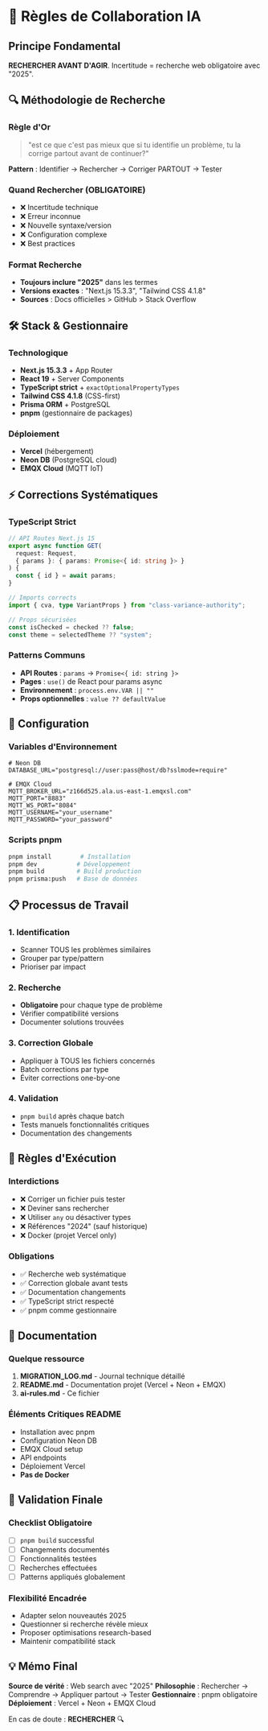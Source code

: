 # 🤖 Règles de Collaboration IA

## Principe Fondamental
**RECHERCHER AVANT D'AGIR**. Incertitude = recherche web obligatoire avec "2025".

## 🔍 Méthodologie de Recherche

### Règle d'Or
> "est ce que c'est pas mieux que si tu identifie un problème, tu la corrige partout avant de continuer?"

**Pattern** : Identifier → Rechercher → Corriger PARTOUT → Tester

### Quand Rechercher (OBLIGATOIRE)
- ❌ Incertitude technique
- ❌ Erreur inconnue  
- ❌ Nouvelle syntaxe/version
- ❌ Configuration complexe
- ❌ Best practices

### Format Recherche
- **Toujours inclure "2025"** dans les termes
- **Versions exactes** : "Next.js 15.3.3", "Tailwind CSS 4.1.8"
- **Sources** : Docs officielles > GitHub > Stack Overflow

## 🛠️ Stack & Gestionnaire

### Technologique
- **Next.js 15.3.3** + App Router
- **React 19** + Server Components  
- **TypeScript strict** + `exactOptionalPropertyTypes`
- **Tailwind CSS 4.1.8** (CSS-first)
- **Prisma ORM** + PostgreSQL
- **pnpm** (gestionnaire de packages)

### Déploiement
- **Vercel** (hébergement)
- **Neon DB** (PostgreSQL cloud)
- **EMQX Cloud** (MQTT IoT)

## ⚡ Corrections Systématiques

### TypeScript Strict
```typescript
// API Routes Next.js 15
export async function GET(
  request: Request,
  { params }: { params: Promise<{ id: string }> }
) {
  const { id } = await params;
}

// Imports corrects
import { cva, type VariantProps } from "class-variance-authority";

// Props sécurisées
const isChecked = checked ?? false;
const theme = selectedTheme ?? "system";
```

### Patterns Communs
- **API Routes** : `params` → `Promise<{ id: string }>`
- **Pages** : `use()` de React pour params async
- **Environnement** : `process.env.VAR || ""`
- **Props optionnelles** : `value ?? defaultValue`

## 🚀 Configuration

### Variables d'Environnement
```env
# Neon DB
DATABASE_URL="postgresql://user:pass@host/db?sslmode=require"

# EMQX Cloud  
MQTT_BROKER_URL="z166d525.ala.us-east-1.emqxsl.com"
MQTT_PORT="8883"
MQTT_WS_PORT="8084"
MQTT_USERNAME="your_username"
MQTT_PASSWORD="your_password"
```

### Scripts pnpm
```bash
pnpm install        # Installation
pnpm dev           # Développement
pnpm build         # Build production
pnpm prisma:push   # Base de données
```

## 📋 Processus de Travail

### 1. Identification
- Scanner TOUS les problèmes similaires
- Grouper par type/pattern
- Prioriser par impact

### 2. Recherche
- **Obligatoire** pour chaque type de problème
- Vérifier compatibilité versions
- Documenter solutions trouvées

### 3. Correction Globale
- Appliquer à TOUS les fichiers concernés
- Batch corrections par type
- Éviter corrections one-by-one

### 4. Validation
- `pnpm build` après chaque batch
- Tests manuels fonctionnalités critiques
- Documentation des changements

## 🎯 Règles d'Exécution

### Interdictions
- ❌ Corriger un fichier puis tester
- ❌ Deviner sans rechercher
- ❌ Utiliser `any` ou désactiver types
- ❌ Références "2024" (sauf historique)
- ❌ Docker (projet Vercel only)

### Obligations
- ✅ Recherche web systématique
- ✅ Correction globale avant tests
- ✅ Documentation changements
- ✅ TypeScript strict respecté
- ✅ pnpm comme gestionnaire

## 📝 Documentation

### Quelque ressource
1. **MIGRATION_LOG.md** - Journal technique détaillé
2. **README.md** - Documentation projet (Vercel + Neon + EMQX)
3. **ai-rules.md** - Ce fichier

### Éléments Critiques README
- Installation avec pnpm
- Configuration Neon DB
- EMQX Cloud setup
- API endpoints
- Déploiement Vercel
- **Pas de Docker**

## 🔄 Validation Finale

### Checklist Obligatoire
- [ ] `pnpm build` successful
- [ ] Changements documentés
- [ ] Fonctionnalités testées  
- [ ] Recherches effectuées
- [ ] Patterns appliqués globalement

### Flexibilité Encadrée
- Adapter selon nouveautés 2025
- Questionner si recherche révèle mieux
- Proposer optimisations research-based
- Maintenir compatibilité stack

## 💡 Mémo Final

**Source de vérité** : Web search avec "2025"
**Philosophie** : Rechercher → Comprendre → Appliquer partout → Tester
**Gestionnaire** : pnpm obligatoire
**Déploiement** : Vercel + Neon + EMQX Cloud

En cas de doute : **RECHERCHER** 🔍 